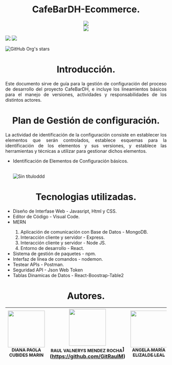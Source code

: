 <h1 align="center"> CafeBarDH-Ecommerce. </h1>

<div align="center"><img src=" ![Logotipo ](https://user-images.githubusercontent.com/111256252/204071492-7fe49529-716a-4634-9afa-98a7cb05a6a4.png" ></div>
<div align="center"><img src="https://user-images.githubusercontent.com/111256252/204071492-7fe49529-716a-4634-9afa-98a7cb05a6a4.png"></div>
<p align="left">
  <img src="https://img.shields.io/badge/STATUS-EN%20DESAROLLO-green">
  <img src="https://img.shields.io/badge/LICENSE-NOT%20SPECIFIED-green">
 </p> 
 
 ![GitHub Org's stars](https://img.shields.io/github/stars/camilafernanda?style=social)

<h1 align="center"> Introducción. </h1>

<p align="justify">
Este documento sirve de guía para la gestión de configuración del proceso de
desarrollo del proyecto CafeBarDH, e incluye los lineamientos básicos para el
manejo de versiones, actividades y responsabilidades de los distintos actores.
</p>

<h1 align="center"> Plan de Gestión de configuración. </h1>
<p align="justify">
La actividad de identificación de la configuración consiste en establecer los
elementos que serán controlados, establece esquemas para la identificación
de los elementos y sus versiones, y establece las herramientas y técnicas a
utilizar para gestionar dichos elementos. &nbsp;
<ul>
  
  <li> Identificación de Elementos de Configuración básicos.</li>
&nbsp;
  
  ![Sin títuloddd](https://user-images.githubusercontent.com/111256252/204072172-1ae29ec7-3932-46ce-9c59-965165607eeb.png)

</ul>

</p>
<h1 align="center"> Tecnologias utilizadas. </h1>

<ul>


<li> Diseño de Interfase Web - Javasript, Html y CSS. </li>
<li> Editor de Código - Visual Code.</li>
  <li>MERN</li>
  <ol>
    <li> Aplicación de comunicación con Base de Datos - MongoDB.</li>
    <li> Interacción cliente y servidor - Express.</li>
    <li> Interacción cliente y servidor - Node JS.</li>
    <li> Entorno de desarrollo - React.</li>
  </ol>
<li>Sistema de gestión de paquetes - npm.</li>
 <li> Interfaz de línea de comandos - nodemon.</li>
 <li>  Testear APIs - Postman.</li>
 <li>Seguridad API - Json Web Token </li>
 <li>  Tablas Dinamicas de Datos - React-Boostrap-Table2</li>

</ul>

<h1 align="center"> Autores.</h1>


| [<img src="https://avatars.githubusercontent.com/u/111820300?v=4" width=115><br><sub>DIANA PAOLA CUBIDES MARIN</sub>](https://github.com/dcubidesm) |  <img src="https://avatars.githubusercontent.com/u/108961662?v=4" width=115><br><sub>RAUL VALNERYS MENDEZ ROCHA</sub>](https://github.com/GitRaulM) |  [<img src="https://avatars.githubusercontent.com/u/111820696?v=4" width=115><br><sub>ANGELA MARÍA ELIZALDE LEAL</sub>](https://github.com/angelaemliyc) |  [<img src="" width=115><br><sub>MADELEIN ARELLANO</sub>]() |  [<img src="https://avatars.githubusercontent.com/u/111256252?v=4" width=115><br><sub>ADOLFO AYOLA ESTRADA</sub>](https://github.com/adolfoayola) |
| :---: | :---: | :---: | :---: | :---: |

